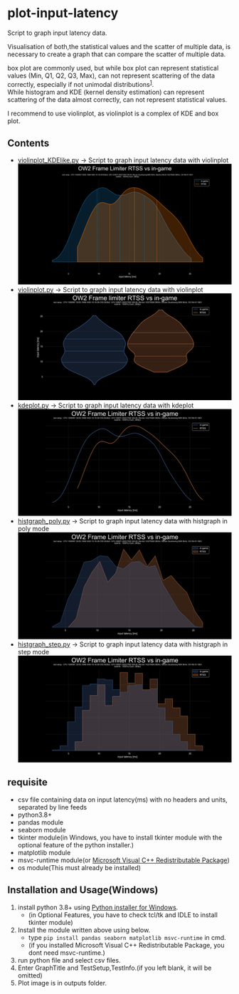 # plot-input-latency
 Script to graph input latency data.    
 
 Visualisation of both,the statistical values and the scatter of multiple data, is necessary to create a graph that can compare the scatter of multiple data.  

 box plot are commonly used, but while box plot can represent statistical values (Min, Q1, Q2, Q3, Max), can not represent scattering of the data correctly, especially if not unimodal distributions<sup>[1](https://twitter.com/van__Oijen/status/1108435637277908992)</sup>.  
 While histogram and KDE (kernel density estimation) can represent scattering of the data almost correctly, can not represent statistical values.    

 I recommend to use violinplot, as violinplot is a complex of KDE and box plot.

## Contents
- [violinplot_KDElike.py](violinplot_KDElike.py) -> Script to graph input latency data with violinplot  
![preview_violinplot_KDElike](outputs/preview_violinplot_KDElike.png)
- [violinplot.py](violinplot.py) -> Script to graph input latency data with violinplot  
![preview_violinplot](outputs/preview_violinplot.png)
- [kdeplot.py](kdeplot.py) -> Script to graph input latency data with kdeplot  
![preview_kdeplot](outputs/preview_kdeplot.png)
- [histgraph_poly.py](histgraph_poly.py) -> Script to graph input latency data with histgraph in poly mode  
![preview_poly](outputs/preview_histgraph_poly.png)
- [histgraph_step.py](histgraph_step.py) -> Script to graph input latency data with histgraph in step mode  
![preview_step](outputs/preview_histgraph_step.png)

## requisite
- csv file containing data on input latency(ms) with no headers and units, separated by line feeds
- python3.8+
- pandas module
- seaborn module
- tkinter module(in Windows, you have to install tkinter module with the optional feature of the python installer.)
- matplotlib module
- msvc-runtime module(or [Microsoft Visual C++ Redistributable Package](https://aka.ms/vs/17/release/vc_redist.x64.exe))
- os module(This must already be installed)

## Installation and Usage(Windows)
1. install python 3.8+ using [Python installer for Windows](https://www.python.org/downloads/windows/).
   - (in Optional Features, you have to check tcl/tk and IDLE to install tkinter module)
2. Install the module written above using below.
   - type `pip install pandas seaborn matplotlib msvc-runtime` in cmd.
   - (if you installed Microsoft Visual C++ Redistributable Package, you dont need msvc-runtime.)
3. run python file and select csv files.
4. Enter GraphTitle and TestSetup,TestInfo.(if you left blank, it will be omitted)
5. Plot image is in outputs folder.
